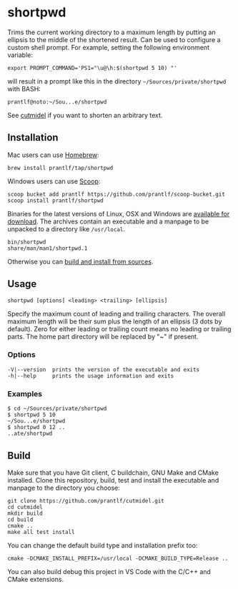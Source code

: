 # shortpwd

Trims the current working directory to a maximum length by putting an ellipsis to the middle of the shortened result. Can be used to configure a custom shell prompt. For example, setting the following environment variable:

    export PROMPT_COMMAND='PS1="\u@\h:$(shortpwd 5 10) "'

will result in a prompt like this in the directory `~/Sources/private/shortpwd` with BASH:

    prantlf@noto:~/Sou...e/shortpwd

See [cutmidel] if you want to shorten an arbitrary text.

## Installation

Mac users can use [Homebrew]:

    brew install prantlf/tap/shortpwd

Windows users can use [Scoop]:

    scoop bucket add prantlf https://github.com/prantlf/scoop-bucket.git
    scoop install prantlf/shortpwd

Binaries for the latest versions of Linux, OSX and Windows are [available for download]. The archives contain an executable and a manpage to be unpacked to a directory like `/usr/local`.

    bin/shortpwd
    share/man/man1/shortpwd.1

Otherwise you can [build and install from sources](#build).

## Usage

    shortpwd [options] <leading> <trailing> [ellipsis]

Specify the maximum count of leading and trailing characters. The overall maximum length will be their sum plus the length of an ellipsis (3 dots by default). Zero for either leading or trailing count means no leading or trailing parts. The home part directory will be replaced by "~\" if present.

### Options

    -V|--version  prints the version of the executable and exits
    -h|--help     prints the usage information and exits

### Examples

    $ cd ~/Sources/private/shortpwd
    $ shortpwd 5 10
    ~/Sou...e/shortpwd
    $ shortpwd 0 12 ..
    ..ate/shortpwd

## Build

Make sure that you have Git client, C buildchain, GNU Make and CMake installed. Clone this repository, build, test and install the executable and manpage to the directory you choose:

    git clone https://github.com/prantlf/cutmidel.git
    cd cutmidel
    mkdir build
    cd build
    cmake ..
    make all test install

You can change the default build type and installation prefix too:

    cmake -DCMAKE_INSTALL_PREFIX=/usr/local -DCMAKE_BUILD_TYPE=Release ..

You can also build debug this project in VS Code with the C/C++ and CMake extensions.

[cutmidel]: https://github.com/prantlf/cutmidel
[available for download]: https://github.com/prantlf/shortpwd/releases
[Homebrew]: https://brew.sh/
[Scoop]: https://scoop.sh/
